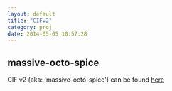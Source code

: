 ```yaml
---
layout: default
title: "CIFv2"
category: proj
date: 2014-05-05 10:57:28
---
```


## massive-octo-spice

CIF v2 (aka: 'massive-octo-spice') can be found [here](http://csirtgadgets.github.io/massive-octo-spice)

